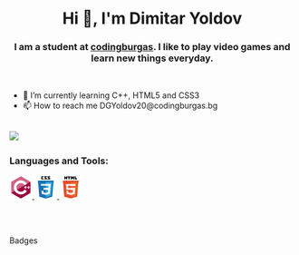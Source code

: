 <h1 align="center">Hi 👋, I'm Dimitar Yoldov</h1>
<h3 align="center">I am a student at <a href= "https://github.com/codingburgas">codingburgas</a>. I like to play video games and learn new things everyday.</h3>
<br>
<ul>
  <li> 🌱 I’m currently learning C++, HTML5 and CSS3</li>

  <li> 📫 How to reach me DGYoldov20@codingburgas.bg</li>
 </ul>
<br>
<a href="https://hits.seeyoufarm.com"><img src="https://hits.seeyoufarm.com/api/count/incr/badge.svg?url=https%3A%2F%2Fgithub.com%2FDGYoldov20&count_bg=%2333A4EC&title_bg=%23808482&icon=sourcegraph.svg&icon_color=%23FFFFFF&title=Visitors&edge_flat=false"/></a>

<h3 align="left">Languages and Tools:</h3>
<p align="left"> <a href="https://www.w3schools.com/cpp/" target="_blank"> <img src="https://raw.githubusercontent.com/devicons/devicon/master/icons/cplusplus/cplusplus-original.svg" alt="cplusplus" width="40" height="40"/> </a> <a href="https://www.w3schools.com/css/" target="_blank"> <img src="https://raw.githubusercontent.com/devicons/devicon/master/icons/css3/css3-original-wordmark.svg" alt="css3" width="40" height="40"/> </a> <a href="https://www.w3.org/html/" target="_blank"> <img src="https://raw.githubusercontent.com/devicons/devicon/master/icons/html5/html5-original-wordmark.svg" alt="html5" width="40" height="40"/> </a> </p>

<br><br>

<p align= "left">Badges</p>
<p align= "left"><a href= "https://images.credly.com/size/680x680/images/241488f4-9110-41aa-804e-51a8f8ba430d/MTA-Introduction_to_Programming_Using_HTML_and_CSS-600x600.png" alt= "HTMLbadge" width= "50" height= "50"></a><a href= "https://images.credly.com/size/680x680/images/fd092703-61db-4e9f-9c7c-2211d44ca87d/MOS_Word.png" alt= "WORDbadge" width= "50" height= "50"</p>
